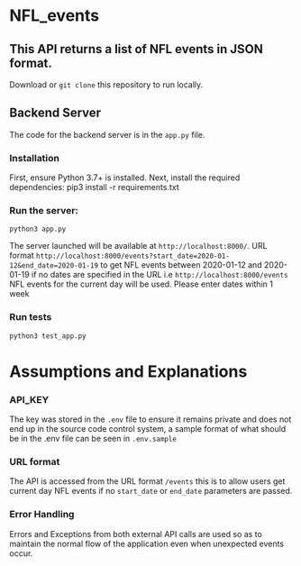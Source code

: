 # NFL_events

## This API returns a list of NFL events in JSON format.

Download or `git clone` this repository to run locally.

## Backend Server
The code for the backend server is in the `app.py` file.

### Installation
First, ensure Python 3.7+ is installed. Next, install the required dependencies:
    pip3 install -r requirements.txt

### Run the server:
```
python3 app.py
```
The server launched will be available at `http://localhost:8000/`.
URL format `http://localhost:8000/events?start_date=2020-01-12&end_date=2020-01-19` to get NFL events between 2020-01-12 and 2020-01-19
if no dates are specified in the URL i.e `http://localhost:8000/events` NFL events for the current day will be used.
Please enter dates within 1 week

### Run tests
```
python3 test_app.py
```


# Assumptions and Explanations

### API_KEY 
The key was stored in the `.env` file to ensure it remains private and does not end up in the source code control system, a sample format of what should be in the .env file can be seen in `.env.sample`

### URL format
The API is accessed from the URL format `/events` this is to allow users get current day NFL events if no `start_date` or `end_date` parameters are passed.

### Error Handling
Errors and Exceptions from both external API calls are used so as to maintain the normal flow of the application even when unexpected events occur.
